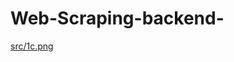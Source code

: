 # Web-Scraping-backend-

[src/1c.png
](https://github.com/Shrungadithyaan/Web-Scraping-backend-/blob/382c1fabc3bc12cfe49197fd0da682e91eff206f/src/1c.png)
